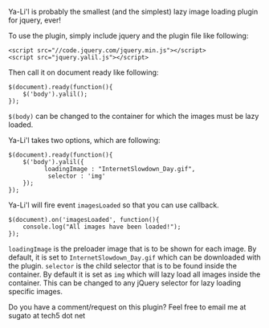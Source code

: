 
Ya-Li'l is probably the smallest (and the simplest) lazy image loading plugin for jquery, ever!

To use the plugin, simply include jquery and the plugin file like following:
```
<script src="//code.jquery.com/jquery.min.js"></script>
<script src="jquery.yalil.js"></script>
```

Then call it on document ready  like following:
```
$(document).ready(function(){
    $('body').yalil();
});
```

`$(body)` can be changed to the container for which the images must be lazy loaded. 

Ya-Li'l takes two options, which are following:
```
$(document).ready(function(){
    $('body').yalil({
          loadingImage : "InternetSlowdown_Day.gif",
           selector : 'img'
    });
});
```

Ya-Li'l will fire event `imagesLoaded` so that you can use callback.
```
$(document).on('imagesLoaded', function(){
    console.log("All images have been loaded!");
});
```

`loadingImage` is the preloader image that is to be shown for each image. By default, it is set to `InternetSlowdown_Day.gif` which can be downloaded with the plugin. `selector` is the child selector that is to be found inside the container. By default it is set as `img` which will lazy load all images inside the container. This can be changed to any jQuery selector for lazy loading specific images.

Do you have a comment/request on this plugin? Feel free to email me at sugato at tech5 dot net